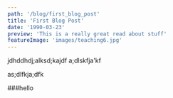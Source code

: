 ```yaml
---
path: '/blog/first_blog_post'
title: 'First Blog Post'
date: '1990-03-23'
preview: 'This is a really great read about stuff'
featureImage: 'images/teaching6.jpg'
---
```


jdhddhdj;alksd;kajdf
a;dlskfja'kf

as;dlfkja;dfk


###hello